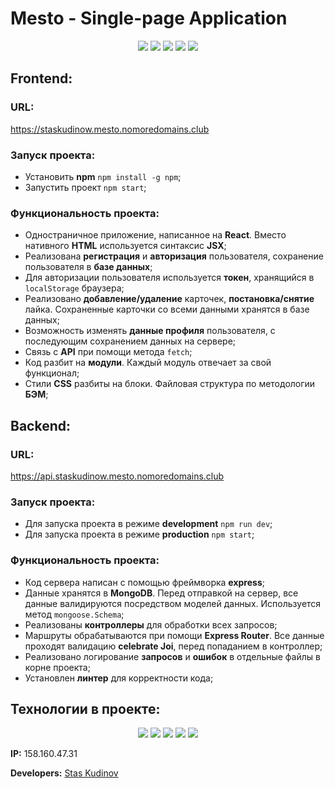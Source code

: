 # Mesto - Single-page Application
<p align="center">
  <img src="https://img.shields.io/badge/node.js-v16.16.0-green">
  <img src="https://img.shields.io/badge/react-v18.2.0-blue">
  <img src="https://img.shields.io/badge/react--router-v5.2.1-yellow">
  <img src="https://img.shields.io/badge/express-v4.18.2-lightgrey">
  <img src="https://img.shields.io/badge/mongoose-v6.7.2-orange">
</p>
  

## Frontend:
### URL:
https://staskudinow.mesto.nomoredomains.club

### Запуск проекта:
* Установить __npm__ `npm install -g npm`;
* Запустить проект `npm start`;

### Функциональность проекта:
* Одностраничное приложение, написанное на __React__. Вместо нативного __HTML__ используется синтаксис __JSX__;
* Реализована __регистрация__ и __авторизация__ пользователя, сохранение пользователя в __базе данных__;
* Для авторизации пользователя используется __токен__, хранящийся в `localStorage` браузера;
* Реализовано __добавление/удаление__ карточек, __постановка/снятие__ лайка. Сохраненные карточки со всеми данными хранятся в базе данных;
* Возможность изменять __данные профиля__ пользователя, с последующим сохранением данных на сервере;
* Связь с __API__ при помощи метода `fetch`;
* Код разбит на __модули__. Каждый модуль отвечает за свой функционал;
* Стили __CSS__ разбиты на блоки. Файловая структура по методологии __БЭМ__;

## Backend:
### URL:
https://api.staskudinow.mesto.nomoredomains.club

### Запуск проекта:
* Для запуска проекта в режиме __development__ `npm run dev`;
* Для запуска проекта в режиме __production__ `npm start`;

### Функциональность проекта:
* Код сервера написан с помощью фреймворка __express__;
* Данные хранятся в __MongoDB__. Перед отправкой на сервер, все данные валидируются посредством моделей данных. Используется метод `mongoose.Schema`;
* Реализованы __контроллеры__ для обработки всех запросов;
* Маршруты обрабатываются при помощи __Express Router__. Все данные проходят валидацию __celebrate Joi__, перед попаданием в контроллер;
* Реализовано логирование __запросов__ и __ошибок__ в отдельные файлы в корне проекта;
* Установлен __линтер__ для корректности кода;

## Технологии в проекте:
<p align="center">
  <img src="https://img.shields.io/badge/JavaScript-black?style=for-the-badge&logo=JavaScript&logoColor=yellow"/>
  <img src="https://img.shields.io/badge/React-black?style=for-the-badge&logo=React&logoColor=blue"/>
  <img src="https://img.shields.io/badge/Node.js-black?style=for-the-badge&logo=Node.js&logoColor=green"/>
  <img src="https://img.shields.io/badge/Express-black?style=for-the-badge&logo=Express&logoColor=Aqua"/>
  <img src="https://img.shields.io/badge/MongoDB-black?style=for-the-badge&logo=MongoDB&logoColor=SeaGreen"/>
</p>

__IP:__ 158.160.47.31

__Developers:__ [Stas Kudinov](https://github.com/StasKudinow)
